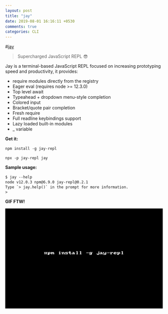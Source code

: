 ```yaml
---
layout: post
title: "jay"
date: 2019-08-01 16:16:11 +0530
comments: true
categories: CLI 
---
```


#[jay](http://npm.im/jay-repl)
> Supercharged JavaScript REPL 😎

Jay is a terminal-based JavaScript REPL focused on increasing prototyping speed and productivity, it provides:

* require modules directly from the registry
* Eager eval (requires node >= 12.3.0)
* Top level await
* Typeahead + dropdown menu-style completion
* Colored input
* Bracket/quote pair completion
* Fresh require
* Full readline keybindings support
* Lazy loaded built-in modules
* _ variable

__Get it:__

```
npm install -g jay-repl
```

```
npx -p jay-repl jay
```

__Sample usage:__

```
$ jay --help
node v12.0.3 npm@6.9.0 jay-repl@0.2.1
Type `> jay.help()` in the prompt for more information.
>
```

__GIF FTW!__

![jay](/images/jay/jay.gif)


